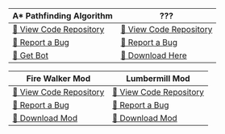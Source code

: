 A* Pathfinding Algorithm | ???
-- | --
[📕 View Code Repository](https://github.com/chrisoliver345/Cog) | [📕 View Code Repository]()
[🐛 Report a Bug](https://github.com/chrisoliver345/Cog/issues/new) | [🐛 Report a Bug]()
[💾 Get Bot](https://discord.com/api/oauth2/authorize?client_id=798907865112510514&permissions=8&scope=bot) | [💾 Download Here]()


Fire Walker Mod | Lumbermill Mod
-- | --
[📕 View Code Repository](https://github.com/chrisoliver345/Fire-Walker) | [📕 View Code Repository](https://github.com/chrisoliver345/Lumbermill)
[🐛 Report a Bug](https://github.com/chrisoliver345/Fire-Walker/issues/new) | [🐛 Report a Bug](https://github.com/chrisoliver345/Lumbermill/issues/new)
[💾 Download Mod](https://www.curseforge.com/minecraft/mc-mods/fire-walker) | [💾 Download Mod]()

